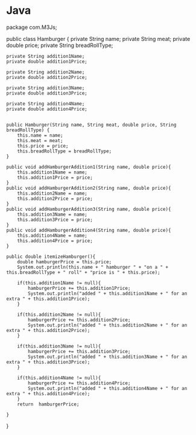 # Java
package com.M3Js;

public class Hamburger {
    private String name;
    private String meat;
    private double price;
    private String breadRollType;

    private String addition1Name;
    private double addition1Price;

    private String addition2Name;
    private double addition2Price;

    private String addition3Name;
    private double addition3Price;

    private String addition4Name;
    private double addition4Price;


    public Hamburger(String name, String meat, double price, String breadRollType) {
        this.name = name;
        this.meat = meat;
        this.price = price;
        this.breadRollType = breadRollType;
    }

    public void addHamburgerAddition1(String name, double price){
        this.addition1Name = name;
        this.addition1Price = price;
    }
    public void addHamburgerAddition2(String name, double price){
        this.addition2Name = name;
        this.addition2Price = price;
    }
    public void addHamburgerAddition3(String name, double price){
        this.addition3Name = name;
        this.addition3Price = price;
    }
    public void addHamburgerAddition4(String name, double price){
        this.addition4Name = name;
        this.addition4Price = price;
    }

    public double itemizeHamburger(){
        double hamburgerPrice = this.price;
        System.out.println(this.name + " hamburger " + "on a " + this.breadRollType + " roll" + "price is " + this.price);

        if(this.addition1Name != null){
            hamburgerPrice += this.addition1Price;
            System.out.println("added " + this.addition1Name + " for an extra " + this.addition1Price);
        }

        if(this.addition2Name != null){
            hamburgerPrice += this.addition2Price;
            System.out.println("added " + this.addition2Name + " for an extra " + this.addition2Price);
        }

        if(this.addition3Name != null){
            hamburgerPrice += this.addition3Price;
            System.out.println("added " + this.addition3Name + " for an extra " + this.addition3Price);
        }

        if(this.addition4Name != null){
            hamburgerPrice += this.addition4Price;
            System.out.println("added " + this.addition4Name + " for an extra " + this.addition4Price);
        }
        return  hamburgerPrice;

    }

}
